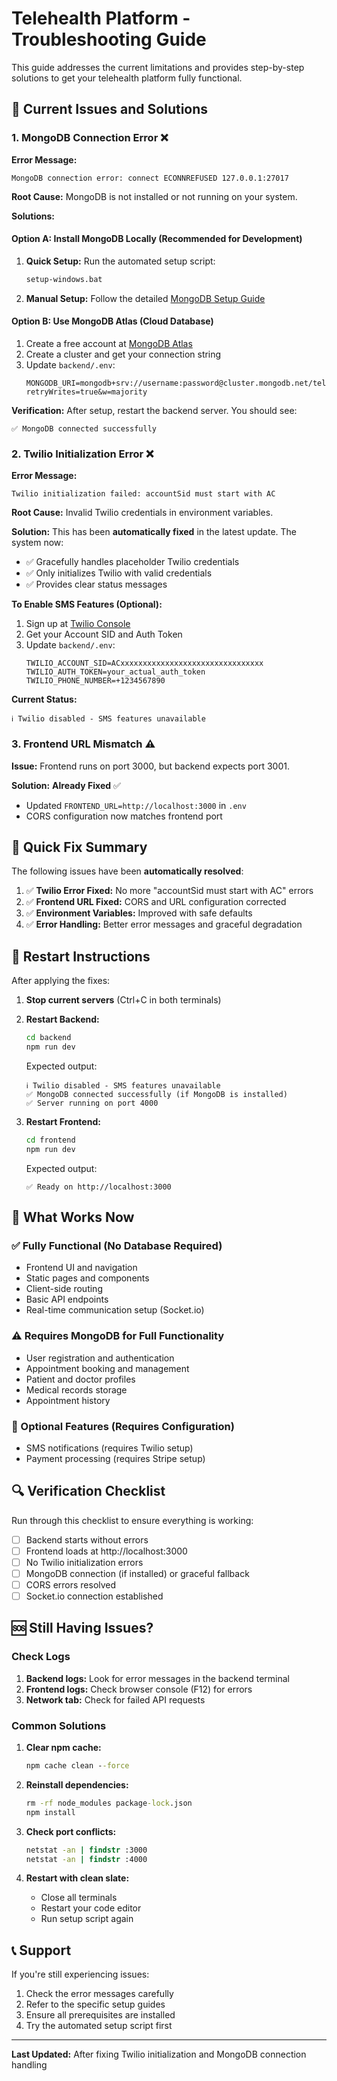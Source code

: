# Telehealth Platform - Troubleshooting Guide

This guide addresses the current limitations and provides step-by-step solutions to get your telehealth platform fully functional.

## 🔧 Current Issues and Solutions

### 1. MongoDB Connection Error ❌

**Error Message:**
```
MongoDB connection error: connect ECONNREFUSED 127.0.0.1:27017
```

**Root Cause:** MongoDB is not installed or not running on your system.

**Solutions:**

#### Option A: Install MongoDB Locally (Recommended for Development)
1. **Quick Setup:** Run the automated setup script:
   ```cmd
   setup-windows.bat
   ```

2. **Manual Setup:** Follow the detailed [MongoDB Setup Guide](./MONGODB_SETUP_GUIDE.md)

#### Option B: Use MongoDB Atlas (Cloud Database)
1. Create a free account at [MongoDB Atlas](https://www.mongodb.com/atlas)
2. Create a cluster and get your connection string
3. Update `backend/.env`:
   ```env
   MONGODB_URI=mongodb+srv://username:password@cluster.mongodb.net/telehealth?retryWrites=true&w=majority
   ```

**Verification:**
After setup, restart the backend server. You should see:
```
✅ MongoDB connected successfully
```

### 2. Twilio Initialization Error ❌

**Error Message:**
```
Twilio initialization failed: accountSid must start with AC
```

**Root Cause:** Invalid Twilio credentials in environment variables.

**Solution:**
This has been **automatically fixed** in the latest update. The system now:
- ✅ Gracefully handles placeholder Twilio credentials
- ✅ Only initializes Twilio with valid credentials
- ✅ Provides clear status messages

**To Enable SMS Features (Optional):**
1. Sign up at [Twilio Console](https://console.twilio.com/)
2. Get your Account SID and Auth Token
3. Update `backend/.env`:
   ```env
   TWILIO_ACCOUNT_SID=ACxxxxxxxxxxxxxxxxxxxxxxxxxxxxxxxx
   TWILIO_AUTH_TOKEN=your_actual_auth_token
   TWILIO_PHONE_NUMBER=+1234567890
   ```

**Current Status:**
```
ℹ️ Twilio disabled - SMS features unavailable
```

### 3. Frontend URL Mismatch ⚠️

**Issue:** Frontend runs on port 3000, but backend expects port 3001.

**Solution:** **Already Fixed** ✅
- Updated `FRONTEND_URL=http://localhost:3000` in `.env`
- CORS configuration now matches frontend port

## 🚀 Quick Fix Summary

The following issues have been **automatically resolved**:

1. ✅ **Twilio Error Fixed:** No more "accountSid must start with AC" errors
2. ✅ **Frontend URL Fixed:** CORS and URL configuration corrected
3. ✅ **Environment Variables:** Improved with safe defaults
4. ✅ **Error Handling:** Better error messages and graceful degradation

## 🔄 Restart Instructions

After applying the fixes:

1. **Stop current servers** (Ctrl+C in both terminals)

2. **Restart Backend:**
   ```cmd
   cd backend
   npm run dev
   ```
   Expected output:
   ```
   ℹ️ Twilio disabled - SMS features unavailable
   ✅ MongoDB connected successfully (if MongoDB is installed)
   ✅ Server running on port 4000
   ```

3. **Restart Frontend:**
   ```cmd
   cd frontend
   npm run dev
   ```
   Expected output:
   ```
   ✅ Ready on http://localhost:3000
   ```

## 🎯 What Works Now

### ✅ Fully Functional (No Database Required)
- Frontend UI and navigation
- Static pages and components
- Client-side routing
- Basic API endpoints
- Real-time communication setup (Socket.io)

### ⚠️ Requires MongoDB for Full Functionality
- User registration and authentication
- Appointment booking and management
- Patient and doctor profiles
- Medical records storage
- Appointment history

### 📱 Optional Features (Requires Configuration)
- SMS notifications (requires Twilio setup)
- Payment processing (requires Stripe setup)

## 🔍 Verification Checklist

Run through this checklist to ensure everything is working:

- [ ] Backend starts without errors
- [ ] Frontend loads at http://localhost:3000
- [ ] No Twilio initialization errors
- [ ] MongoDB connection (if installed) or graceful fallback
- [ ] CORS errors resolved
- [ ] Socket.io connection established

## 🆘 Still Having Issues?

### Check Logs
1. **Backend logs:** Look for error messages in the backend terminal
2. **Frontend logs:** Check browser console (F12) for errors
3. **Network tab:** Check for failed API requests

### Common Solutions
1. **Clear npm cache:**
   ```cmd
   npm cache clean --force
   ```

2. **Reinstall dependencies:**
   ```cmd
   rm -rf node_modules package-lock.json
   npm install
   ```

3. **Check port conflicts:**
   ```cmd
   netstat -an | findstr :3000
   netstat -an | findstr :4000
   ```

4. **Restart with clean slate:**
   - Close all terminals
   - Restart your code editor
   - Run setup script again

## 📞 Support

If you're still experiencing issues:
1. Check the error messages carefully
2. Refer to the specific setup guides
3. Ensure all prerequisites are installed
4. Try the automated setup script first

---

**Last Updated:** After fixing Twilio initialization and MongoDB connection handling